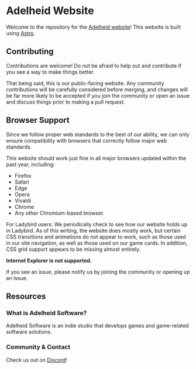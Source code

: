 # Adelheid Website
Welcome to the repository for the [Adelheid website](https://adelheid.org/)! This website is built using [Astro](https://astro.build/).

## Contributing

Contributions are welcome! Do not be afraid to help out and contribute if you see a way to make things better.

That being said, this is our public-facing website. Any community contributions will be carefully considered before merging, and changes will be far more likely to be accepted if you join the community or open an issue and discuss things prior to making a pull request.

## Browser Support

Since we follow proper web standards to the best of our ability, we can only ensure compatibility with browsers that correctly follow major web standards.

This website should work just fine in all major browsers updated within the past year, including:
* Firefox
* Safari
* Edge
* Opera
* Vivaldi
* Chrome
* Any other Chromium-based browser.

For Ladybird users: We periodically check to see how our website holds up in Ladybird. As of this writing, the website does mostly work, but certain CSS transitions and animations do not appear to work, such as those used in our site navigation, as well as those used on our game cards. In addition, CSS grid support appears to be missing almost entirely.

**Internet Explorer is not supported.**

If you see an issue, please notify us by joining the community or opening up an issue.

## Resources

### What is Adelheid Software?
Adelheid Software is an indie studio that develops games and game-related software solutions.

### Community & Contact

Check us out on [Discord](https://discord.gg/8uWduVrUUa)!
